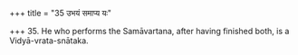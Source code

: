 +++
title = "35 उभयं समाप्य यः"

+++
35. He who performs the Samāvartana, after having finished both, is a Vidyā-vrata-snātaka.
